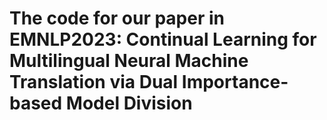 # The code for our paper in EMNLP2023: Continual Learning for Multilingual Neural Machine Translation via Dual Importance-based Model Division
